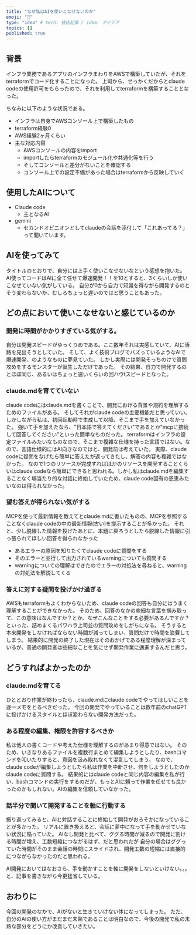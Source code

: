 ```yaml
---
title: "なぜ私はAIを使いこなせないのか"
emoji: "🤦"
type: "idea" # tech: 技術記事 / idea: アイデア
topics: []
published: true
---
```


## 背景
インフラ業務であるアプリのインフラまわりをAWSで構築していたが、それをterraformでコード化することになった。
上司から、せっかくだからとclaude codeの使用許可をもらったので、それを利用してterraformを構築することとなった。

ちなみに以下のような状況である。
- インフラは自身でAWSコンソール上で構築したもの
- terraform経験0
- AWS経験2ヶ月くらい
- 主な対応内容
    - AWSコンソールの内容をimport
    - importしたらterraformのモジュール化や共通化等を行う
    - そしてコンソールと差分がないことを確認する
    - コンソール上での設定不備があった場合はterraformから反映していく

## 使用したAIについて
- Claude code
    - 主となるAI
- gemini
    - セカンドオピニオンとしてclaudeの会話を添付して「これあってる？」って聞いています。

## AIを使ってみて
タイトルのとおりで、自分には上手く使いこなせないなという感想を抱いた。
AI使ってコードはAIに全て任せて爆速開発！！を10とすると、3くらいしか使いこなせていない気がしている。
自分が0から自力で知識を得ながら開発するのとそう変わらないか、むしろちょっと遅いのではと思うこともあった。

## どの点において使いこなせないと感じているのか
### 開発に時間がかかりすぎている気がする。
自分は開発スピードがゆっくりめである。ここ数年それは実感していて、AIに活路を見出そうとしていた。
そして、よく技術ブログでバズっているようなAIで爆速開発、のようなものに夢見ていた。
しかし実際には開発そっちのけで質問攻めをするモンスターが誕生しただけであった。
その結果、自力で開発するのとほぼ同じ、あるいはちょっと速いくらいの回ハウtスピードとなった。

### claude.mdを育てていない
claude codeにはclaude.mdを書くことで、開発における背景や規約を理解するためのファイルがある。
そしてそれがclaude codeの主要機能だと思っていい。しかしながら私は、初回起動時で生成して以降、そこまで手を加えていなかった。
強いて手を加えたなら、"日本語で答えてください"であるとか"mcpに接続して回答してください"といった簡単なものだった。
terraformはインフラの設定ファイルみたいなものなので、そこまで複雑な仕様を持った言語ではない。なので、言語仕様的にはAI向きなのではと、開発前は考えていた。
実際、claude codeに疑問をなげたら簡単に答えたが返ってきたし、解答の内容も複雑ではなかった。
なので1つのリソースが完成すればほかのリソースを開発することくらいはclaude codeなら簡単にできると思われる。しかし私はclaude.mdを編集することなく場当たり的な対話に終始していたため、claude code固有の恩恵みたいなのは得られなかった。

### 望む答えが得られない気がする
MCPを使って最新情報を教えてとclaude.mdに書いたものの、MCPを参照することなくclaude codeの中の最新情報(古い)を提示することが多かった。
それと、少し脱線した情報を投げたあとに、本題に戻ろうとしたら脱線した情報に引っ張られてほしい回答を得られなかった
- あるエラーの原因を知りたくてclaude codeに質問をする
- そのエラーと並行して出力されているwarningについても質問する
- warningについての理解はできたのでエラーの対処法を尋ねると、warningの対処法を解説してくる

### 答えに対する疑問を投げかけ過ぎる
AWSもterraformもよくわからないため、claude codeの回答も自分にはうまく理解することができなかった。
そのため、回答のなかの些細な言葉を掴み取って、この意味はなんですか？とか、なぜこんなことをする必要があるんですか？といった、詰めまくるパワハラ上司並の質問攻めをしがちになる。
そうすると本来開発をしなければならない時間が減ってしまい、質問だけで時間を浪費してしまう。
結果的に開発の終了した現在はそのおかげである程度理解が深まっているが、普通の開発者は些細なことを気にせず開発作業に邁進するんだと思う。

## どうすればよかったのか
### claude.mdを育てる
ひととおり作業が終わったら、claude.mdにclaude codeでやってほしいことを逐一メモをとるべきだった。
今回の開発でやっていることは数年前のchatGPTに投げかけるスタイルとほぼ変わらない開発方法だった。

### ある程度の編集、権限を許容するべきか
私は他人の書くコードや考えた仕様を理解するのがあまり得意ではない。
そのため、いきなりあるファイルを複数行まとめて編集しようとしたり、bashコマンドを叩いたりすると、意図を汲み取れなくて混乱してしまう。
なので、claude codeが編集しようとしたら私は作業を中断させ、何をしようとしたのかclaude codeに質問する。
結果的にはclaude codeと同じ内容の編集を私が行い、bashコマンドの実行をするのだが、もっとAIに頼って作業を任せても良かったのかもしれない。AIの編集を信頼していなかった。

### 話半分で聞いて開発することを軸に行動する
振り返ってみると、AIと対話することに終始して開発がおろそかになっていることが多かった。
リアルに置き換えると、会話に夢中になって手を動かせていない状況に陥っていた。
AIなし開発と比べて、ググる時間が減るので開発に割ける時間が増え、工数短縮につながるはず、だと思われたが
自分の場合はググっていた時間がそのまま会話の時間にスライドされ、開発工数の短縮には直接的につながらなかったのだと思われる。

AI開発においてはなおさら、手を動かすことを軸に開発をしないといけない。。。と、記事を書きながら今更猛省している。

## おわりに
今回の開発のなかで、AIがないと生きていけない体になってしまった。
ただ、自分のAIの使い方がまだまだ未熟であることは明白なので、今後の開発で私の未熟な部分をどうにか改善していきたい。